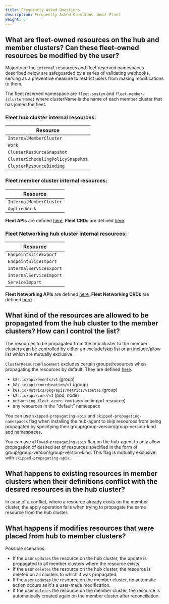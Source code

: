```yaml
---
title: Frequently Asked Questions
description: Frequently Asked Questions about Fleet
weight: 6
---
```


## What are fleet-owned resources on the hub and member clusters? Can these fleet-owned resources be modified by the user?

Majority of the `internal` resources and fleet reserved namespaces described below are safeguarded by a series of validating webhooks, serving as a preventive measure to restrict users from making modifications to them.

The fleet reserved namespace are `fleet-system` and `fleet-member-{clusterName}` where clusterName is the name of each member cluster that has joined the fleet.

### Fleet hub cluster internal resources:
| Resource                           |
|------------------------------------|
| `InternalMemberCluster`            |
| `Work`                             |
| `ClusterResourceSnapshot`          |
| `ClusterSchedulingPolicySnapshot`  |
| `ClusterResourceBinding`           |

### Fleet member cluster internal resources:
| Resource                |
|-------------------------|
| `InternalMemberCluster` |
| `AppliedWork`           |

**Fleet APIs** are defined [here](https://github.com/kubefleet-dev/kubefleet/tree/main/apis), **Fleet CRDs** are defined [here](https://github.com/kubefleet-dev/kubefleet/tree/main/config/crd/bases).

### Fleet Networking hub cluster internal resources:
| Resource                |
|-------------------------|
| `EndpointSliceExport`   |
| `EndpointSliceImport`   |
| `InternalServiceExport` |
| `InternalServiceImport` |
| `ServiceImport`         |

**Fleet Networking APIs** are defined [here](https://github.com/Azure/fleet-networking/tree/main/api/v1alpha1), **Fleet Networking CRDs** are defined [here](https://github.com/Azure/fleet-networking/tree/main/config/crd/bases).

## What kind of the resources are allowed to be propagated from the hub cluster to the member clusters? How can I control the list?

The resources to be propagated from the hub cluster to the member clusters can be controlled by either an exclude/skip list or an include/allow list which are mutually exclusive.

`ClusterResourcePlacement` excludes certain groups/resources when propagating the resources by default. They are defined [here](https://github.com/Azure/fleet/blob/main/pkg/utils/apiresources.go).
- `k8s.io/api/events/v1` (group)
- `k8s.io/api/coordination/v1` (group)
- `k8s.io/metrics/pkg/apis/metrics/v1beta1` (group)
- `k8s.io/api/core/v1` (pod, node)
- `networking.fleet.azure.com` (service import resource)
- any resources in the "default" namespace

You can use `skipped-propagating-apis` and `skipped-propagating-namespaces` flag when installing the hub-agent to skip resources from being propagated by specifying their group/group-version/group-version-kind and namespaces.

You can use `allowed-propagating-apis` flag on the hub-agent to only allow propagation of desired set of resources specified in the form of group/group-version/group-version-kind. This flag is mutually exclusive with `skipped-propagating-apis`.

## What happens to existing resources in member clusters when their definitions conflict with the desired resources in the hub cluster?

In case of a conflict, where a resource already exists on the member cluster, the apply operation fails when trying to propagate the same resource from the hub cluster.

## What happens if modifies resources that were placed from hub to member clusters?

Possible scenarios:

- If the user `updates` the resource on the hub cluster, the update is propagated to all member clusters where the resource exists.
- If the user `deletes` the resource on the hub cluster, the resource is deleted on all clusters to which it was propagated.
- If the user `updates` the resource on the member cluster, no automatic action occurs as it's a user-made modification.
- If the user `deletes` the resource on the member cluster, the resource is automatically created again on the member cluster after reconciliation.
